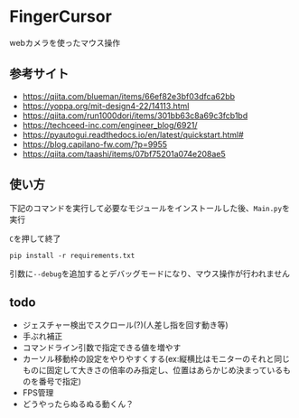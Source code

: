 # FingerCursor
webカメラを使ったマウス操作
## 参考サイト
- https://qiita.com/blueman/items/66ef82e3bf03dfca62bb
- https://yoppa.org/mit-design4-22/14113.html
- https://qiita.com/run1000dori/items/301bb63c8a69c3fcb1bd
- https://techceed-inc.com/engineer_blog/6921/
- https://pyautogui.readthedocs.io/en/latest/quickstart.html#
- https://blog.capilano-fw.com/?p=9955
- https://qiita.com/taashi/items/07bf75201a074e208ae5
## 使い方
下記のコマンドを実行して必要なモジュールをインストールした後、`Main.py`を実行

`C`を押して終了
```
pip install -r requirements.txt
```
引数に`--debug`を追加するとデバッグモードになり、マウス操作が行われません
## todo
- ジェスチャー検出でスクロール(?)(人差し指を回す動き等)
- 手ぶれ補正
- コマンドライン引数で指定できる値を増やす
- カーソル移動枠の設定をやりやすくする(ex:縦横比はモニターのそれと同じものに固定して大きさの倍率のみ指定し、位置はあらかじめ決まっているものを番号で指定)
- FPS管理
- どうやったらぬるぬる動くん？
